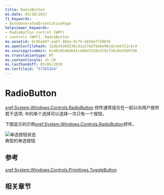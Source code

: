 ```yaml
---
title: RadioButton
ms.date: 03/30/2017
f1_keywords:
- AutoGeneratedOrientationPage
helpviewer_keywords:
- RadioButton control [WPF]
- controls [WPF], RadioButton
ms.assetid: 6c9ba847-eab7-4bba-9c74-6b56ef72067b
ms.openlocfilehash: 32db3436b536cd1a27dd79e0e98cdc3e6f21c4c9
ms.sourcegitcommit: 0c48191d6d641ce88d7510e319cf38c0e35697d0
ms.translationtype: MT
ms.contentlocale: zh-CN
ms.lasthandoff: 03/05/2019
ms.locfileid: "57365264"
---
```

# <a name="radiobutton"></a>RadioButton
<xref:System.Windows.Controls.RadioButton> 控件通常组合在一起以向用户提供若干选项; 中的单个选择可以选择一次只有一个按钮。  
  
 下图显示的示例<xref:System.Windows.Controls.RadioButton>控件。  
  
 ![单选按钮状态](./media/ss-ctl-radiobuttons.gif "SS_CTL_radiobuttons")  
典型的单选按钮  
  
## <a name="reference"></a>参考  
 <xref:System.Windows.Controls.Primitives.ToggleButton>  
  
## <a name="related-sections"></a>相关章节
